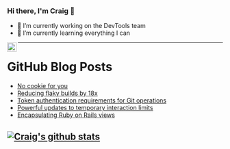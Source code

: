### Hi there, I'm Craig 👋

<!--
**CraigTeelFugro/CraigTeelFugro** is a ✨ _special_ ✨ repository because its `README.md` (this file) appears on your GitHub profile.

Here are some ideas to get you started:
-->

- 🔭 I’m currently working on the DevTools team
- 🌱 I’m currently learning everything I can

[<img align="left" alt="Craig Teel | LinkedIn" width="22px" src="https://cdn.jsdelivr.net/npm/simple-icons@v3/icons/linkedin.svg" />][linkedin]

---

# GitHub Blog Posts

<!-- BLOG-POST-LIST:START -->
- [No cookie for you](https://github.blog/2020-12-17-no-cookie-for-you/)
- [Reducing flaky builds by 18x](https://github.blog/2020-12-16-reducing-flaky-builds-by-18x/)
- [Token authentication requirements for Git operations](https://github.blog/2020-12-15-token-authentication-requirements-for-git-operations/)
- [Powerful updates to temporary interaction limits](https://github.blog/2020-12-15-powerful-updates-to-temporary-interaction-limits/)
- [Encapsulating Ruby on Rails views](https://github.blog/2020-12-15-encapsulating-ruby-on-rails-views/)
<!-- BLOG-POST-LIST:END -->

## [![Craig's github stats](https://github-readme-stats.vercel.app/api?username=craigteelfugro)](https://github.com/anuraghazra/github-readme-stats)


[linkedin]: https://linkedin.com/in/craig-teel-b8786771
